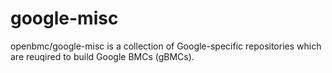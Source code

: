 # google-misc

openbmc/google-misc is a collection of Google-specific repositories which are
reuqired to build Google BMCs (gBMCs).
